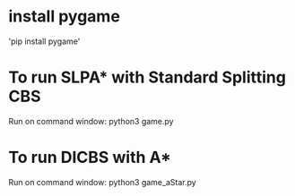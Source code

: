 # install pygame
'pip install pygame'

# To run SLPA* with Standard Splitting CBS
Run on command window: python3 game.py

# To run DICBS with A*
Run on command window: python3 game_aStar.py
